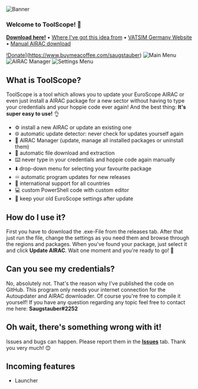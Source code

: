 
![Banner](https://i.imgur.com/Itmo2Vl.png)
### Welcome to ToolScope! :wave:
 [**Download here!**](https://github.com/saugstauberr/ToolScope-for-EuroScope/releases) •
 [Where I've got this idea from](https://board.vatsim-germany.org/threads/tool-powershell-script-fuer-airac-update-mit-erhaltung-eigener-einstellungen.69729/page-2) •
 [VATSIM Germany Website](https://vatsim-germany.org/) •
 [Manual AIRAC download](http://files.aero-nav.com/EDXX)

[!Donate](https://img.shields.io/badge/Send-A%20Coffee-FFDD00?style=plastic&logo=buymeacoffee&logoColor=white)](https://www.buymeacoffee.com/saugstauber)
![Main Menu](https://i.ibb.co/Swmcnwh/Screenshot-2023-06-26-044943.png)
![AIRAC Manager](https://i.ibb.co/zfqbY3G/Screenshot-2023-06-26-044936.png)
![Settings Menu](https://i.ibb.co/WD24zK6/Screenshot-2023-06-26-045014.png)

## What is ToolScope?
ToolScope is a tool which allows you to update your EuroScope AIRAC or even just install a AIRAC package for a new sector without having to type your credentials and your hoppie code ever again! 
And the best thing: **It's super easy to use!** 👌

- ⚙️ install a new AIRAC or update an existing one
- 🌐 automatic update detector: never check for updates yourself again
- 📃 AIRAC Manager (update, manage all installed packages or uninstall them)
- 🔄️ automatic file download and extraction
- ⌨️ never type in your credentials and hoppie code again manually
- ⬇️ drop-down menu for selecting your favourite package
- ♾️ automatic program updates for new releases
- 🚩 international support for all countries
- 💻 custom PowerShell code with custom editor
- 📲 keep your old EuroScope settings after update

## How do I use it?
First you have to download the .exe-File from the releases tab. After that just run the file, change the settings as you need them and browse through the regions and packages. When you've found your package, just select it and click **Update AIRAC**.
Wait one moment and you're ready to go! 🥳

## Can you see my credentials?
No, absolutely not. That's the reason why I've published the code on GitHub. This program only needs your internet connection for the Autoupdater and AIRAC downloader. Of course you're free to compile it yourself! If you have any question regarding any topic feel free to contact me here: **Saugstauber#2252**

## Oh wait, there's something wrong with it!
Issues and bugs can happen. Please report them in the [**Issues**](https://github.com/saugstauberr/ToolScope-for-EuroScope/issues) tab. Thank you very much! 😊

## Incoming features
- Launcher
